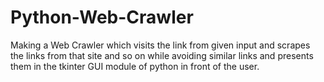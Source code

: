 # Python-Web-Crawler
Making a Web Crawler which visits the link from given input and scrapes the links from that site and so on while avoiding similar links and presents them in the tkinter GUI module of python in front of the user.
